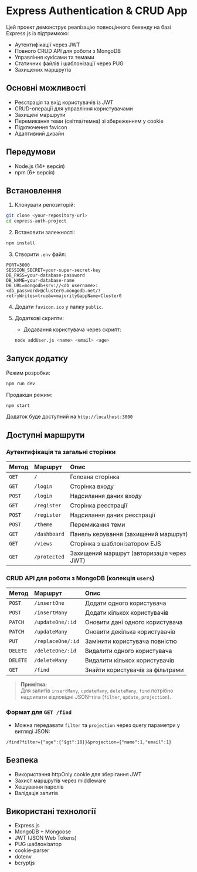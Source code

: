 # Express Authentication & CRUD App

Цей проект демонструє реалізацію повноцінного бекенду на базі Express.js із підтримкою:

- Аутентифікації через JWT
- Повного CRUD API для роботи з MongoDB
- Управління кукісами та темами
- Статичних файлів і шаблонізації через PUG
- Захищених маршрутів

## Основні можливості

- Реєстрація та вхід користувачів із JWT
- CRUD-операції для управління користувачами
- Захищені маршрути
- Перемикання теми (світла/темна) зі збереженням у cookie
- Підключення favicon
- Адаптивний дизайн

## Передумови

- Node.js (14+ версія)
- npm (6+ версія)

## Встановлення

1. Клонувати репозиторій:
```bash
git clone <your-repository-url>
cd express-auth-project
```

2. Встановити залежності:
```bash
npm install
```

3. Створити `.env` файл:
```
PORT=3000
SESSION_SECRET=your-super-secret-key
DB_PASS=your-database-password
DB_NAME=your-database-name
DB_URL=mongodb+srv://<db_username>:<db_password>@cluster0.mongodb.net/?retryWrites=true&w=majority&appName=Cluster0
```

4. Додати `favicon.ico` у папку `public`.

5. Додаткові скрипти:
   - Додавання користувача через скрипт:
   ```bash
   node addUser.js <name> <email> <age>
   ```

## Запуск додатку

Режим розробки:
```bash
npm run dev
```

Продакшн режим:
```bash
npm start
```

Додаток буде доступний на `http://localhost:3000`

## Доступні маршрути

### Аутентифікація та загальні сторінки

| Метод | Маршрут | Опис |
|:-----|:-------|:-----|
| `GET` | `/` | Головна сторінка |
| `GET` | `/login` | Сторінка входу |
| `POST` | `/login` | Надсилання даних входу |
| `GET` | `/register` | Сторінка реєстрації |
| `POST` | `/register` | Надсилання даних реєстрації |
| `POST` | `/theme` | Перемикання теми |
| `GET` | `/dashboard` | Панель керування (захищений маршрут) |
| `GET` | `/views` | Сторінка з шаблонізатором EJS |
| `GET` | `/protected` | Захищений маршрут (авторизація через JWT) |

### CRUD API для роботи з MongoDB (колекція `users`)

| Метод | Маршрут | Опис |
|:-----|:-------|:-----|
| `POST` | `/insertOne` | Додати одного користувача |
| `POST` | `/insertMany` | Додати кількох користувачів |
| `PATCH` | `/updateOne/:id` | Оновити дані одного користувача |
| `PATCH` | `/updateMany` | Оновити декілька користувачів |
| `PUT` | `/replaceOne/:id` | Замінити користувача повністю |
| `DELETE` | `/deleteOne/:id` | Видалити одного користувача |
| `DELETE` | `/deleteMany` | Видалити кількох користувачів |
| `GET` | `/find` | Знайти користувачів за фільтрами |

> **Примітка:**  
> Для запитів `insertMany`, `updateMany`, `deleteMany`, `find` потрібно надсилати відповідні JSON-тіла (`filter`, `update`, `projection`).

### Формат для `GET /find`
- Можна передавати `filter` та `projection` через query параметри у вигляді JSON:
```
/find?filter={"age":{"$gt":18}}&projection={"name":1,"email":1}
```

## Безпека

- Використання httpOnly cookie для зберігання JWT
- Захист маршрутів через middleware
- Хешування паролів
- Валідація запитів

## Використані технології

- Express.js
- MongoDB + Mongoose
- JWT (JSON Web Tokens)
- PUG шаблонізатор
- cookie-parser
- dotenv
- bcryptjs
